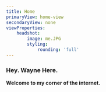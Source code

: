 ```yaml
---
title: Home
primaryView: home-view
secondaryView: none
viewProperties:
    headshot:
        image: me.JPG
        styling:
            rounding: 'full'
---
```


### Hey. Wayne Here. ###

**Welcome to my corner of the internet.**
